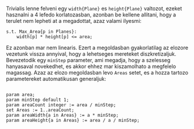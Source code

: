Trivialis lenne felveni egy `width{Plane}` es `height{Plane}` valtozot, ezeket hasznalni a 4 lefedo korlatozasban, azonban be kellene allitani, hogy a terulet nem lepheti at a megadottat, azaz valami ilyesmi:

```ampl
s.t. Max_Area{p in Planes}:
    width[p] * height[p] <= area;
```

Ez azonban mar nem linearis. Ezert a megoldasban gyakorlatilag az elozore vezetunk vissza annyival, hogy a lehetseges mereteket diszkretizaljuk. Bevezetodik egy `minStep` parameter, ami megadja, hogy a szelesseg hanyasaval novekedhet, es akkor ehhez mar kiszamolhato a megfelelo magassag. Azaz az elozo megoldasban levo `Areas` setet, es a hozza tartozo parametereket automatikusan generaljuk:


```ampl

param area;
param minStep default 1; 
param areaCount integer := area / minStep;
set Areas := 1..areaCount;
param areaWidth{a in Areas} := a * minStep;
param areaHeight{a in Areas} := area / a / minStep;

```